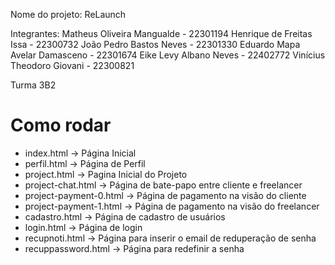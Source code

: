 Nome do projeto: ReLaunch

Integrantes: Matheus Oliveira Mangualde - 22301194 Henrique de Freitas Issa - 22300732 João Pedro Bastos Neves - 22301330 Eduardo Mapa Avelar Damasceno - 22301674 Eike Levy Albano Neves - 22402772 Vinícius Theodoro Giovani - 22300821

Turma 3B2

# Como rodar
- index.html -> Página Inicial
- perfil.html -> Página de Perfil
- project.html -> Pagina Inicial do Projeto
- project-chat.html -> Página de bate-papo entre cliente e freelancer
- project-payment-0.html -> Página de pagamento na visão do cliente
- project-payment-1.html -> Página de pagamento na visão do freelancer
- cadastro.html -> Página de cadastro de usuários
- login.html -> Página de login
- recupnoti.html -> Página para inserir o email de reduperação de senha
- recuppassword.html -> Página para redefinir a senha
